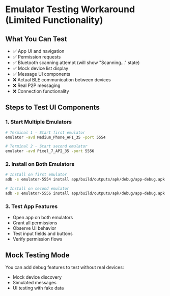 # Emulator Testing Workaround (Limited Functionality)

## What You Can Test
- ✅ App UI and navigation
- ✅ Permission requests
- ✅ Bluetooth scanning attempt (will show "Scanning..." state)
- ✅ Mock device list display
- ✅ Message UI components
- ❌ Actual BLE communication between devices
- ❌ Real P2P messaging
- ❌ Connection functionality

## Steps to Test UI Components

### 1. Start Multiple Emulators
```bash
# Terminal 1 - Start first emulator
emulator -avd Medium_Phone_API_35 -port 5554

# Terminal 2 - Start second emulator
emulator -avd Pixel_7_API_35 -port 5556
```

### 2. Install on Both Emulators
```bash
# Install on first emulator
adb -s emulator-5554 install app/build/outputs/apk/debug/app-debug.apk

# Install on second emulator  
adb -s emulator-5556 install app/build/outputs/apk/debug/app-debug.apk
```

### 3. Test App Features
- Open app on both emulators
- Grant all permissions
- Observe UI behavior
- Test input fields and buttons
- Verify permission flows

## Mock Testing Mode
You can add debug features to test without real devices:
- Mock device discovery
- Simulated messages
- UI testing with fake data
